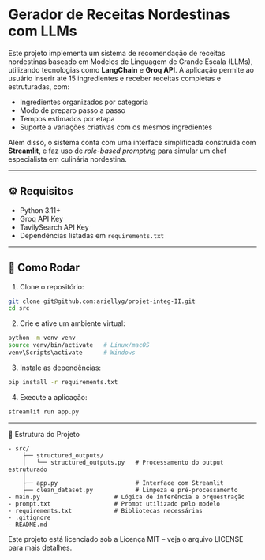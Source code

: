 # Gerador de Receitas Nordestinas com LLMs

Este projeto implementa um sistema de recomendação de receitas nordestinas baseado em Modelos de Linguagem de Grande Escala (LLMs), utilizando tecnologias como **LangChain** e **Groq API**. A aplicação permite ao usuário inserir até 15 ingredientes e receber receitas completas e estruturadas, com:

- Ingredientes organizados por categoria
- Modo de preparo passo a passo
- Tempos estimados por etapa
- Suporte a variações criativas com os mesmos ingredientes

Além disso, o sistema conta com uma interface simplificada construída com **Streamlit**, e faz uso de *role-based prompting* para simular um chef especialista em culinária nordestina.

---

## ⚙️ Requisitos

- Python 3.11+
- Groq API Key
- TavilySearch API Key
- Dependências listadas em `requirements.txt`

---

## 🚀 Como Rodar

1. Clone o repositório:

```bash
git clone git@github.com:ariellyg/projet-integ-II.git
cd src
```

2. Crie e ative um ambiente virtual:

```bash
python -m venv venv
source venv/bin/activate   # Linux/macOS
venv\Scripts\activate      # Windows
```

3. Instale as dependências:

```bash
pip install -r requirements.txt
```

4. Execute a aplicação:

```bash
streamlit run app.py
```

---

📁 Estrutura do Projeto

```
- src/
    ├── structured_outputs/
    │   └── structured_outputs.py   # Processamento do output estruturado
    │
    ├── app.py                      # Interface com Streamlit
    ├── clean_dataset.py            # Limpeza e pré-processamento
- main.py                     # Lógica de inferência e orquestração
- prompt.txt                  # Prompt utilizado pelo modelo
- requirements.txt            # Bibliotecas necessárias
- .gitignore
- README.md
```

Este projeto está licenciado sob a Licença MIT – veja o arquivo LICENSE para mais detalhes.
